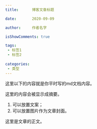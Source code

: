 ```yaml
---
title:      博客文章标题

date:       2020-09-09

author:     作者名字

isShowComments: true

tags:
 - 标签1
 - 标签2
 
categories:
 - 类型
---
```


这里以下的内容就是你平时写的md文档内容。


这里的内容会被显示成摘要。
1. 可以放置文案；
2. 可以放置图片作为文章封面。

<!-- more -->

这里是文章的正文。